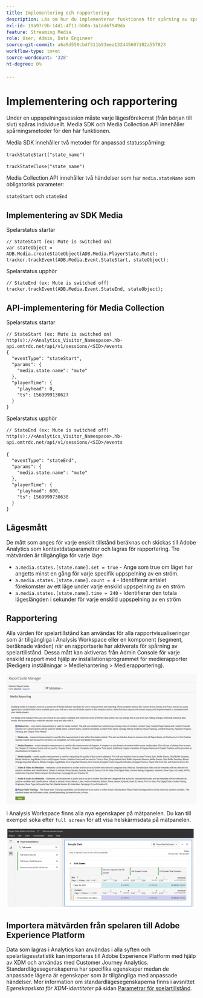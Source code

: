 ```yaml
---
title: Implementering och rapportering
description: Läs om hur du implementerar funktionen för spårning av spelartillstånd, inklusive .
exl-id: 19a97c9b-14d1-4f11-bb0a-3a1ad6f949da
feature: Streaming Media
role: User, Admin, Data Engineer
source-git-commit: a6a9d550cbdf511b93eea132445607102a557823
workflow-type: tm+mt
source-wordcount: '328'
ht-degree: 0%

---
```


# Implementering och rapportering

Under en uppspelningssession måste varje lägesförekomst (från början till slut) spåras individuellt. Media SDK och Media Collection API innehåller spårningsmetoder för den här funktionen.

Media SDK innehåller två metoder för anpassad statusspårning:

`trackStateStart("state_name")`

`trackStateClose("state_name")`


Media Collection API innehåller två händelser som har `media.stateName` som obligatorisk parameter:

`stateStart` och `stateEnd`

## Implementering av SDK Media

Spelarstatus startar

```
// StateStart (ex: Mute is switched on)
var stateObject = ADB.Media.createStateObject(ADB.Media.PlayerState.Mute);
tracker.trackEvent(ADB.Media.Event.StateStart, stateObject);
```

Spelarstatus upphör

```
// StateEnd (ex: Mute is switched off)
tracker.trackEvent(ADB.Media.Event.StateEnd, stateObject);
```


## API-implementering för Media Collection

Spelarstatus startar

```
// StateStart (ex: Mute is switched on)
http(s)://<Analytics_Visitor_Namespace>.hb-api.omtrdc.net/api/v1/sessions/<SID>/events
{
  "eventType": "stateStart",
  "params": {
    "media.state.name": "mute"
  },
  "playerTime": {
    "playhead": 0,
    "ts": 1569999130627
  }
}
```

Spelarstatus upphör

```
// StateEnd (ex: Mute is switched off)
http(s)://<Analytics_Visitor_Namespace>.hb-api.omtrdc.net/api/v1/sessions/<SID>/events

{
  "eventType": "stateEnd",
  "params": {
    "media.state.name": "mute"
  },
  "playerTime": {
    "playhead": 600,
    "ts": 1569999730638
  }
}
```

## Lägesmått

De mått som anges för varje enskilt tillstånd beräknas och skickas till Adobe Analytics som kontextdataparametrar och lagras för rapportering. Tre mätvärden är tillgängliga för varje läge:

* `a.media.states.[state.name].set = true` - Ange som true om läget har angetts minst en gång för varje specifik uppspelning av en ström.
* `a.media.states.[state.name].count = 4` - Identifierar antalet förekomster av ett läge under varje enskild uppspelning av en ström
* `a.media.states.[state.name].time = 240` - Identifierar den totala lägeslängden i sekunder för varje enskild uppspelning av en ström

## Rapportering

Alla värden för spelartillstånd kan användas för alla rapportvisualiseringar som är tillgängliga i Analysis Workspace eller en komponent (segment, beräknade värden) när en rapportserie har aktiverats för spårning av spelartillstånd. Dessa mått kan aktiveras från Admin Console för varje enskild rapport med hjälp av installationsprogrammet för medierapporter (Redigera inställningar > Mediehantering > Medierapportering).

![](assets/report-setup.png)

I Analysis Workspace finns alla nya egenskaper på mätpanelen. Du kan till exempel söka efter `full screen` för att visa helskärmsdata på mätpanelen.

![](assets/full-screen-report.png)

## Importera mätvärden från spelaren till Adobe Experience Platform

Data som lagras i Analytics kan användas i alla syften och spelarlägesstatistik kan importeras till Adobe Experience Platform med hjälp av XDM och användas med Customer Journey Analytics. Standardlägesegenskaperna har specifika egenskaper medan de anpassade lägena är egenskaper som är tillgängliga med anpassade händelser. Mer information om standardlägesegenskaperna finns i avsnittet *Egenskapslista för XDM-identiteter* på sidan [Parametrar för spelartillstånd](/help/implementation/variables/player-state-parameters.md).
